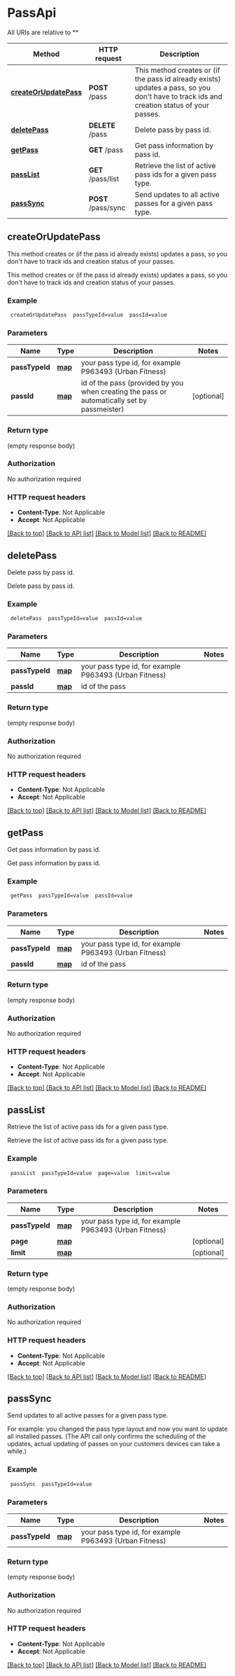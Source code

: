 # PassApi

All URIs are relative to **

Method | HTTP request | Description
------------- | ------------- | -------------
[**createOrUpdatePass**](PassApi.md#createOrUpdatePass) | **POST** /pass | This method creates or (if the pass id already exists) updates a pass, so you don&#39;t have to track ids and creation status of your passes.
[**deletePass**](PassApi.md#deletePass) | **DELETE** /pass | Delete pass by pass id.
[**getPass**](PassApi.md#getPass) | **GET** /pass | Get pass information by pass id.
[**passList**](PassApi.md#passList) | **GET** /pass/list | Retrieve the list of active pass ids for a given pass type.
[**passSync**](PassApi.md#passSync) | **POST** /pass/sync | Send updates to all active passes for a given pass type.


## **createOrUpdatePass**

This method creates or (if the pass id already exists) updates a pass, so you don't have to track ids and creation status of your passes.

This method creates or (if the pass id already exists) updates a pass, so you don't have to track ids and creation status of your passes.

### Example
```bash
 createOrUpdatePass  passTypeId=value  passId=value
```

### Parameters

Name | Type | Description  | Notes
------------- | ------------- | ------------- | -------------
 **passTypeId** | [**map**](.md) | your pass type id, for example P963493 (Urban Fitness) |
 **passId** | [**map**](.md) | id of the pass (provided by you when creating the pass or automatically set by passmeister) | [optional]

### Return type

(empty response body)

### Authorization

No authorization required

### HTTP request headers

 - **Content-Type**: Not Applicable
 - **Accept**: Not Applicable

[[Back to top]](#) [[Back to API list]](../README.md#documentation-for-api-endpoints) [[Back to Model list]](../README.md#documentation-for-models) [[Back to README]](../README.md)

## **deletePass**

Delete pass by pass id.

Delete pass by pass id.

### Example
```bash
 deletePass  passTypeId=value  passId=value
```

### Parameters

Name | Type | Description  | Notes
------------- | ------------- | ------------- | -------------
 **passTypeId** | [**map**](.md) | your pass type id, for example P963493 (Urban Fitness) |
 **passId** | [**map**](.md) | id of the pass |

### Return type

(empty response body)

### Authorization

No authorization required

### HTTP request headers

 - **Content-Type**: Not Applicable
 - **Accept**: Not Applicable

[[Back to top]](#) [[Back to API list]](../README.md#documentation-for-api-endpoints) [[Back to Model list]](../README.md#documentation-for-models) [[Back to README]](../README.md)

## **getPass**

Get pass information by pass id.

Get pass information by pass id.

### Example
```bash
 getPass  passTypeId=value  passId=value
```

### Parameters

Name | Type | Description  | Notes
------------- | ------------- | ------------- | -------------
 **passTypeId** | [**map**](.md) | your pass type id, for example P963493 (Urban Fitness) |
 **passId** | [**map**](.md) | id of the pass |

### Return type

(empty response body)

### Authorization

No authorization required

### HTTP request headers

 - **Content-Type**: Not Applicable
 - **Accept**: Not Applicable

[[Back to top]](#) [[Back to API list]](../README.md#documentation-for-api-endpoints) [[Back to Model list]](../README.md#documentation-for-models) [[Back to README]](../README.md)

## **passList**

Retrieve the list of active pass ids for a given pass type.

Retrieve the list of active pass ids for a given pass type.

### Example
```bash
 passList  passTypeId=value  page=value  limit=value
```

### Parameters

Name | Type | Description  | Notes
------------- | ------------- | ------------- | -------------
 **passTypeId** | [**map**](.md) | your pass type id, for example P963493 (Urban Fitness) |
 **page** | [**map**](.md) |  | [optional]
 **limit** | [**map**](.md) |  | [optional]

### Return type

(empty response body)

### Authorization

No authorization required

### HTTP request headers

 - **Content-Type**: Not Applicable
 - **Accept**: Not Applicable

[[Back to top]](#) [[Back to API list]](../README.md#documentation-for-api-endpoints) [[Back to Model list]](../README.md#documentation-for-models) [[Back to README]](../README.md)

## **passSync**

Send updates to all active passes for a given pass type.

For example: you changed the pass type layout and now you want to update all installed passes. (The API call only confirms the scheduling of the updates, actual updating of passes on your customers devices can take a while.)

### Example
```bash
 passSync  passTypeId=value
```

### Parameters

Name | Type | Description  | Notes
------------- | ------------- | ------------- | -------------
 **passTypeId** | [**map**](.md) | your pass type id, for example P963493 (Urban Fitness) |

### Return type

(empty response body)

### Authorization

No authorization required

### HTTP request headers

 - **Content-Type**: Not Applicable
 - **Accept**: Not Applicable

[[Back to top]](#) [[Back to API list]](../README.md#documentation-for-api-endpoints) [[Back to Model list]](../README.md#documentation-for-models) [[Back to README]](../README.md)

